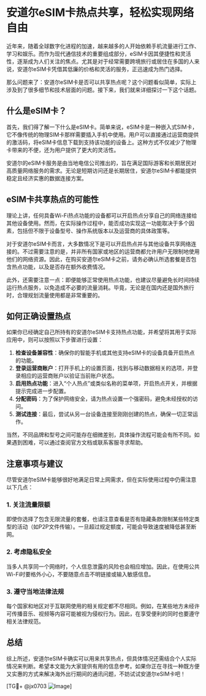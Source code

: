 # 安道尔eSIM卡热点共享，轻松实现网络自由

近年来，随着全球数字化进程的加速，越来越多的人开始依赖手机流量进行工作、学习和娱乐。而作为现代通信技术的重要组成部分，eSIM卡因其便捷性和灵活性，逐渐成为人们关注的焦点。尤其是对于经常需要跨境旅行或居住在多国的人来说，安道尔eSIM卡凭借其低廉的价格和灵活的服务，正迅速成为热门选择。

那么问题来了：安道尔eSIM卡是否可以共享热点呢？这个问题看似简单，实际上涉及到了很多细节和技术层面的问题。接下来，我们就来详细探讨一下这个话题。

## 什么是eSIM卡？

首先，我们得了解一下什么是eSIM卡。简单来说，eSIM卡是一种嵌入式SIM卡，它不像传统的物理SIM卡那样需要插入手机中使用。用户可以直接通过运营商提供的激活码，将eSIM卡信息下载到支持该功能的设备上。这种方式不仅减少了物理卡带来的不便，还为用户提供了更大的灵活性。

安道尔的eSIM卡服务是由当地电信公司推出的，旨在满足国际游客和长期居民对高质量网络服务的需求。无论是短期访问还是长期居住，安道尔eSIM卡都能提供稳定且经济实惠的数据连接方案。

## eSIM卡共享热点的可能性

理论上讲，任何具备Wi-Fi热点功能的设备都可以开启热点分享自己的网络连接给其他设备使用。然而，在实际操作过程中，能否成功实现这一功能取决于多个因素，包括但不限于设备型号、操作系统版本以及运营商的具体政策等。

对于安道尔eSIM卡而言，大多数情况下是可以开启热点并与其他设备共享网络连接的。不过需要注意的是，并非所有国家或地区的运营商都允许用户无限制地使用他们的网络资源。因此，在购买安道尔eSIM卡之前，请务必确认所选套餐是否包含热点功能，以及是否存在额外收费情况。

此外，还需要注意一点：即便能够正常使用热点功能，也建议尽量避免长时间持续运行热点服务，以免造成不必要的流量消耗。毕竟，无论是在国内还是国外旅行时，合理规划流量使用都是非常重要的。

## 如何正确设置热点

如果你已经确定自己所持有的安道尔eSIM卡支持热点功能，并希望将其用于实际应用中，则可以按照以下步骤进行设置：

1. **检查设备兼容性**：确保你的智能手机或其他支持eSIM卡的设备具备开启热点的功能。
2. **登录运营商账户**：打开手机上的设置页面，找到与移动数据相关的选项，并登录相应的运营商账户以验证当前账户状态。
3. **启用热点功能**：进入“个人热点”或类似名称的菜单项，开启热点开关，并根据提示完成进一步配置。
4. **分配密码**：为了保护网络安全，请为热点设置一个强密码，避免未经授权的访问。
5. **测试连接**：最后，尝试从另一台设备连接至刚刚创建的热点，确保一切正常运作。

当然，不同品牌和型号之间可能存在细微差别，具体操作流程可能会有所不同。如果遇到困难，可以通过查阅官方文档或联系客服寻求帮助。

## 注意事项与建议

尽管安道尔eSIM卡能够很好地满足日常上网需求，但在实际使用过程中仍需注意以下几点：

### 1. 关注流量限额
即使你选择了包含无限流量的套餐，也请注意查看是否有隐藏条款限制某些特定类型的活动（如P2P文件传输）。一旦超过规定额度，可能会导致速度被降低甚至断网。

### 2. 考虑隐私安全
当多人共享同一个网络时，个人信息泄露的风险也会相应增加。因此，在使用公共Wi-Fi时要格外小心，不要随意点击不明链接或输入敏感信息。

### 3. 遵守当地法律法规
每个国家和地区对于互联网使用的相关规定都不尽相同。例如，在某些地方未经许可传播音乐、视频等内容可能被视为侵权行为。因此，在享受便利的同时也要遵守相关法律规范。

## 总结

综上所述，安道尔eSIM卡确实可以用来共享热点，但具体情况还需结合个人实际情况来判断。希望本文能为大家提供有用的信息参考。如果你正在寻找一种既方便又实惠的方式来解决海外出行期间的通讯问题，不妨试试安道尔eSIM卡吧！

[TG💪+ @jx0703 ![Image](https://github.com/user-attachments/assets/dbca1d08-cadb-493c-b0ec-ad6f7a83f270)]